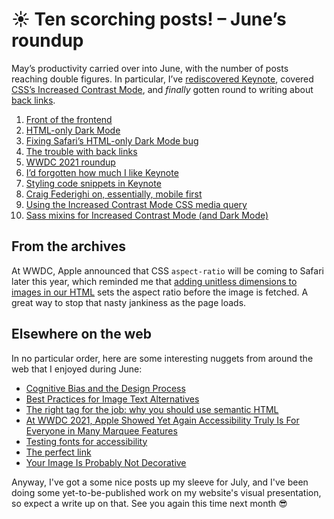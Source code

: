 # ☀️ Ten scorching posts! – June’s roundup

May’s productivity carried over into June, with the number of posts reaching double figures. In particular, I’ve [rediscovered Keynote](https://www.tempertemper.net/blog/id-forgotten-how-much-i-like-keynote), covered [CSS’s Increased Contrast Mode](https://www.tempertemper.net/blog/using-the-increased-contrast-mode-css-media-query), and *finally* gotten round to writing about [back links](https://www.tempertemper.net/blog/the-trouble-with-back-links).

1. [Front of the frontend](https://www.tempertemper.net/blog/front-of-the-frontend)
2. [HTML-only Dark Mode](https://www.tempertemper.net/blog/html-only-dark-mode)
3. [Fixing Safari’s HTML-only Dark Mode bug](https://www.tempertemper.net/blog/fixing-safaris-html-only-dark-mode-bug)
4. [The trouble with back links](https://www.tempertemper.net/blog/the-trouble-with-back-links)
5. [WWDC 2021 roundup](https://www.tempertemper.net/blog/wwdc-2021-roundup)
6. [I’d forgotten how much I like Keynote](https://www.tempertemper.net/blog/id-forgotten-how-much-i-like-keynote)
7. [Styling code snippets in Keynote](https://www.tempertemper.net/blog/styling-code-snippets-in-keynote)
8. [Craig Federighi on, essentially, mobile first](https://www.tempertemper.net/blog/craig-federighi-on-essentially-mobile-first)
9. [Using the Increased Contrast Mode CSS media query](https://www.tempertemper.net/blog/using-the-increased-contrast-mode-css-media-query)
10. [Sass mixins for Increased Contrast Mode (and Dark Mode)](https://www.tempertemper.net/blog/sass-mixins-for-increased-contrast-mode-and-dark-mode)


## From the archives

At WWDC, Apple announced that CSS `aspect-ratio` will be coming to Safari later this year, which reminded me that [adding unitless dimensions to images in our HTML](https://www.tempertemper.net/blog/using-image-aspect-ratios-to-avoiding-janky-page-loading) sets the aspect ratio before the image is fetched. A great way to stop that nasty jankiness as the page loads.


## Elsewhere on the web

In no particular order, here are some interesting nuggets from around the web that I enjoyed during June:

- [Cognitive Bias and the Design Process](https://jonyablonski.com/articles/2021/cognitive-bias-and-the-design-process/)
- [Best Practices for Image Text Alternatives](https://knowbility.org/blog/2021/best-practices-for-image-text-alternatives)
- [The right tag for the job: why you should use semantic HTML](https://localghost.dev/2021/06/the-right-tag-for-the-job-why-you-should-use-semantic-html/)
- [At WWDC 2021, Apple Showed Yet Again Accessibility Truly Is For Everyone in Many Marquee Features](https://www.forbes.com/sites/stevenaquino/2021/06/09/at-wwdc-2021-apple-showed-yet-again-accessibility-truly-is-for-everyone-in-many-marquee-features/)
- [Testing fonts for accessibility](https://uxdesign.cc/testing-fonts-for-accessibility-817f47011078)
- [The perfect link](https://www.a11y-collective.com/blog/the-perfect-link/)
- [Your Image Is Probably Not Decorative](https://smashingmagazine.com/2021/06/img-alt-attribute-alternate-description-decorative/)

Anyway, I've got a some nice posts up my sleeve for July, and I've been doing some yet-to-be-published work on my website's visual presentation, so expect a write up on that. See you again this time next month 😎
